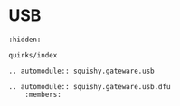 # USB

```{toctree}
:hidden:

quirks/index
```

```{eval-rst}
.. automodule:: squishy.gateware.usb

```

```{eval-rst}
.. automodule:: squishy.gateware.usb.dfu
	:members:
```
